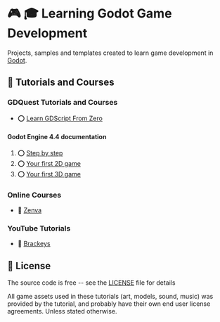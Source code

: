 # :video_game: :mortar_board: Learning Godot Game Development

Projects, samples and templates created to learn game development in [Godot][godot].

## :beginner: Tutorials and Courses

### GDQuest Tutorials and Courses

- :o: [Learn GDScript From Zero](https://gdquest.github.io/learn-gdscript/)

#### Godot Engine 4.4 documentation

1. :o: [Step by step](https://docs.godotengine.org/en/stable/getting_started/step_by_step/index.html)
2. :o: [Your first 2D game](https://docs.godotengine.org/en/stable/getting_started/first_2d_game/index.html)
3. :o: [Your first 3D game](https://docs.godotengine.org/en/stable/getting_started/first_3d_game/index.html)

### Online Courses

- :file_folder: [Zenva](online-courses/Zenva-Godot-Courses/)

### YouTube Tutorials

- :file_folder: [Brackeys](YouTube-Godot-Courses/source/Brackyes-Tutorials/)

## :page_with_curl: License

The source code is free -- see the [LICENSE](LICENSE) file for details

All game assets used in these tutorials (art, models, sound, music) was provided by the tutorial, and probably have their own end user license agreements.
Unless stated otherwise.

[godot]: https://godotengine.org
